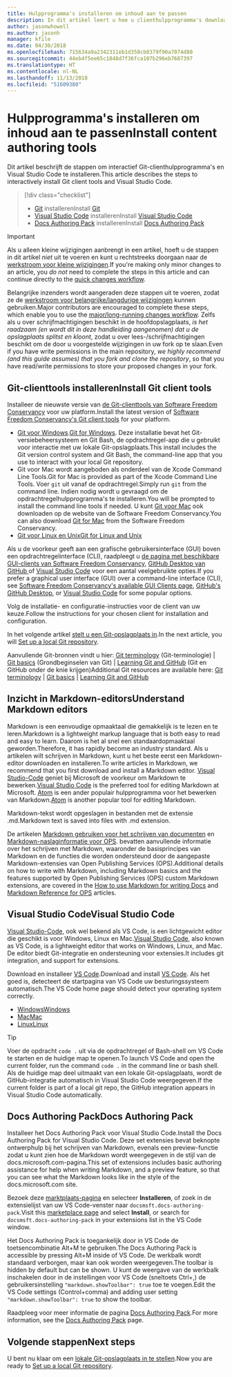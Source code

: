 ```yaml
---
title: Hulpprogramma's installeren om inhoud aan te passen
description: In dit artikel leert u hoe u clienthulpprogramma's downloadt en installeert die u nodig hebt voor Git en het bewerken van Markdown-bestanden.
author: jasonwhowell
ms.author: jasonh
manager: kfile
ms.date: 04/30/2018
ms.openlocfilehash: 715634a9a2342311eb1d358cb8379f90a7074d80
ms.sourcegitcommit: 44eb4f5ee65c1848d7f36fca107b296eb7687397
ms.translationtype: HT
ms.contentlocale: nl-NL
ms.lasthandoff: 11/13/2018
ms.locfileid: "51609380"
---
```

# <a name="install-content-authoring-tools"></a><span data-ttu-id="68752-103">Hulpprogramma's installeren om inhoud aan te passen</span><span class="sxs-lookup"><span data-stu-id="68752-103">Install content authoring tools</span></span>

<span data-ttu-id="68752-104">Dit artikel beschrijft de stappen om interactief Git-clienthulpprogramma's en Visual Studio Code te installeren.</span><span class="sxs-lookup"><span data-stu-id="68752-104">This article describes the steps to interactively install Git client tools and Visual Studio Code.</span></span>
> [!div class="checklist"]
> * <span data-ttu-id="68752-105">[Git](https://git-scm.com/) installeren</span><span class="sxs-lookup"><span data-stu-id="68752-105">Install [Git](https://git-scm.com/)</span></span>
> * <span data-ttu-id="68752-106">[Visual Studio Code](https://code.visualstudio.com/) installeren</span><span class="sxs-lookup"><span data-stu-id="68752-106">Install [Visual Studio Code](https://code.visualstudio.com/)</span></span>
> * <span data-ttu-id="68752-107">[Docs Authoring Pack](https://marketplace.visualstudio.com/items?itemName=docsmsft.docs-authoring-pack) installeren</span><span class="sxs-lookup"><span data-stu-id="68752-107">Install [Docs Authoring Pack](https://marketplace.visualstudio.com/items?itemName=docsmsft.docs-authoring-pack)</span></span>

>[!IMPORTANT]
> <span data-ttu-id="68752-108">Als u alleen kleine wijzigingen aanbrengt in een artikel, hoeft u de stappen in dit artikel *niet* uit te voeren en kunt u rechtstreeks doorgaan naar de [werkstroom voor kleine wijzigingen](index.md#quick-edits-to-existing-documents).</span><span class="sxs-lookup"><span data-stu-id="68752-108">If you're making only minor changes to an article, you *do not* need to complete the steps in this article and can continue directly to the [quick changes workflow](index.md#quick-edits-to-existing-documents).</span></span>
>
> <span data-ttu-id="68752-109">Belangrijke inzenders wordt aangeraden deze stappen uit te voeren, zodat ze de [werkstroom voor belangrijke/langdurige wijzigingen](how-to-write-workflows-major.md) kunnen gebruiken.</span><span class="sxs-lookup"><span data-stu-id="68752-109">Major contributors are encouraged to complete these steps, which enable you to use the [major/long-running changes workflow](how-to-write-workflows-major.md).</span></span> <span data-ttu-id="68752-110">Zelfs als u over schrijfmachtigingen beschikt in de hoofdopslagplaats, *is het raadzaam (en wordt dit in deze handleiding aangenomen) dat u de opslagplaats splitst en kloont*, zodat u over lees-/schrijfmachtigingen beschikt om de door u voorgestelde wijzigingen in uw fork op te slaan.</span><span class="sxs-lookup"><span data-stu-id="68752-110">Even if you have write permissions in the main repository, *we highly recommend (and this guide assumes) that you fork and clone the repository*, so that you have read/write permissions to store your proposed changes in your fork.</span></span>

## <a name="install-git-client-tools"></a><span data-ttu-id="68752-111">Git-clienttools installeren</span><span class="sxs-lookup"><span data-stu-id="68752-111">Install Git client tools</span></span> 

 <span data-ttu-id="68752-112">Installeer de nieuwste versie van [de Git-clienttools van Software Freedom Conservancy](https://git-scm.com/download/) voor uw platform.</span><span class="sxs-lookup"><span data-stu-id="68752-112">Install the latest version of [Software Freedom Conservancy's Git client tools](https://git-scm.com/download/) for your platform.</span></span> 

* <span data-ttu-id="68752-113">[Git voor Windows](https://git-scm.com/download/win).</span><span class="sxs-lookup"><span data-stu-id="68752-113">[Git for Windows](https://git-scm.com/download/win).</span></span> <span data-ttu-id="68752-114">Deze installatie bevat het Git-versiebeheersysteem en Git Bash, de opdrachtregel-app die u gebruikt voor interactie met uw lokale Git-opslagplaats.</span><span class="sxs-lookup"><span data-stu-id="68752-114">This install includes the Git version control system and Git Bash, the command-line app that you use to interact with your local Git repository.</span></span>
* <span data-ttu-id="68752-115">Git voor Mac wordt aangeboden als onderdeel van de Xcode Command Line Tools.</span><span class="sxs-lookup"><span data-stu-id="68752-115">Git for Mac is provided as part of the Xcode Command Line Tools.</span></span> <span data-ttu-id="68752-116">Voer `git` uit vanaf de opdrachtregel.</span><span class="sxs-lookup"><span data-stu-id="68752-116">Simply run `git` from the command line.</span></span> <span data-ttu-id="68752-117">Indien nodig wordt u gevraagd om de opdrachtregelhulpprogramma's te installeren.</span><span class="sxs-lookup"><span data-stu-id="68752-117">You will be prompted to install the command line tools if needed.</span></span> <span data-ttu-id="68752-118">U kunt [Git voor Mac](https://git-scm.com/download/mac) ook downloaden op de website van de Software Freedom Conservancy.</span><span class="sxs-lookup"><span data-stu-id="68752-118">You can also download [Git for Mac](https://git-scm.com/download/mac) from the Software Freedom Conservancy.</span></span>
* [<span data-ttu-id="68752-119">Git voor Linux en Unix</span><span class="sxs-lookup"><span data-stu-id="68752-119">Git for Linux and Unix</span></span>](https://git-scm.com/download/linux)

<span data-ttu-id="68752-120">Als u de voorkeur geeft aan een grafische gebruikersinterface (GUI) boven een opdrachtregelinterface (CLI), raadpleegt u [de pagina met beschikbare GUI-clients van Software Freedom Conservancy](https://git-scm.com/downloads/guis), [GitHub Desktop van GitHub ](https://desktop.github.com/) of [Visual Studio Code](https://www.visualstudio.com/products/code-vs.aspx) voor een aantal veelgebruikte opties.</span><span class="sxs-lookup"><span data-stu-id="68752-120">If you prefer a graphical user interface (GUI) over a command-line interface (CLI), see [Software Freedom Conservancy's available GUI Clients page](https://git-scm.com/downloads/guis), [GitHub's GitHub Desktop](https://desktop.github.com/), or [Visual Studio Code](https://www.visualstudio.com/products/code-vs.aspx) for some popular options.</span></span>

<span data-ttu-id="68752-121">Volg de installatie- en configuratie-instructies voor de client van uw keuze.</span><span class="sxs-lookup"><span data-stu-id="68752-121">Follow the instructions for your chosen client for installation and configuration.</span></span>

<span data-ttu-id="68752-122">In het volgende artikel [stelt u een Git-opslagplaats in](get-started-setup-local.md).</span><span class="sxs-lookup"><span data-stu-id="68752-122">In the next article, you will [Set up a local Git repository](get-started-setup-local.md).</span></span>

   <span data-ttu-id="68752-123">Aanvullende Git-bronnen vindt u hier: [Git terminology](https://help.github.com/articles/github-glossary) (Git-terminologie) | [Git basics](https://git-scm.com/book/en/v2/Getting-Started-Git-Basics) (Grondbeginselen van Git) | [Learning Git and GitHub](https://help.github.com/articles/good-resources-for-learning-git-and-github/) (Git en GitHub onder de knie krijgen)</span><span class="sxs-lookup"><span data-stu-id="68752-123">Additional Git resources are available here: [Git terminology](https://help.github.com/articles/github-glossary) | [Git basics](https://git-scm.com/book/en/v2/Getting-Started-Git-Basics) | [Learning Git and GitHub](https://help.github.com/articles/good-resources-for-learning-git-and-github/)</span></span>

## <a name="understand-markdown-editors"></a><span data-ttu-id="68752-124">Inzicht in Markdown-editors</span><span class="sxs-lookup"><span data-stu-id="68752-124">Understand Markdown editors</span></span>

<span data-ttu-id="68752-125">Markdown is een eenvoudige opmaaktaal die gemakkelijk is te lezen en te leren.</span><span class="sxs-lookup"><span data-stu-id="68752-125">Markdown is a lightweight markup language that is both easy to read and easy to learn.</span></span> <span data-ttu-id="68752-126">Daarom is het al snel een standaardopmaaktaal geworden.</span><span class="sxs-lookup"><span data-stu-id="68752-126">Therefore, it has rapidly become an industry standard.</span></span> <span data-ttu-id="68752-127">Als u artikelen wilt schrijven in Markdown, kunt u het beste eerst een Markdown-editor downloaden en installeren.</span><span class="sxs-lookup"><span data-stu-id="68752-127">To write articles in Markdown, we recommend that you first download and install a Markdown editor.</span></span>  <span data-ttu-id="68752-128">[Visual Studio-Code](https://code.visualstudio.com/) geniet bij Microsoft de voorkeur om Markdown te bewerken.</span><span class="sxs-lookup"><span data-stu-id="68752-128">[Visual Studio Code](https://code.visualstudio.com/) is the preferred tool for editing Markdown at Microsoft.</span></span> <span data-ttu-id="68752-129">[Atom](https://atom.io) is een ander populair hulpprogramma voor het bewerken van Markdown.</span><span class="sxs-lookup"><span data-stu-id="68752-129">[Atom](https://atom.io) is another popular tool for editing Markdown.</span></span>

<span data-ttu-id="68752-130">Markdown-tekst wordt opgeslagen in bestanden met de extensie .md.</span><span class="sxs-lookup"><span data-stu-id="68752-130">Markdown text is saved into files with .md extension.</span></span>

<span data-ttu-id="68752-131">De artikelen [Markdown gebruiken voor het schrijven van documenten](how-to-write-use-markdown.md) en [Markdown-naslaginformatie voor OPS](markdown-reference.md). bevatten aanvullende informatie over het schrijven met Markdown, waaronder de basisprincipes van Markdown en de functies die worden ondersteund door de aangepaste Markdown-extensies van Open Publishing Services (OPS).</span><span class="sxs-lookup"><span data-stu-id="68752-131">Additional details on how to write with Markdown, including Markdown basics and the features supported by Open Publishing Services (OPS) custom Markdown extensions, are covered in the [How to use Markdown for writing Docs](how-to-write-use-markdown.md) and [Markdown Reference for OPS](markdown-reference.md) articles.</span></span>

## <a name="visual-studio-code"></a><span data-ttu-id="68752-132">Visual Studio Code</span><span class="sxs-lookup"><span data-stu-id="68752-132">Visual Studio Code</span></span>

<span data-ttu-id="68752-133">[Visual Studio-Code](https://code.visualstudio.com/), ook wel bekend als VS Code, is een lichtgewicht editor die geschikt is voor Windows, Linux en Mac.</span><span class="sxs-lookup"><span data-stu-id="68752-133">[Visual Studio Code](https://code.visualstudio.com/), also known as VS Code, is a lightweight editor that works on Windows, Linux, and Mac.</span></span> <span data-ttu-id="68752-134">De editor biedt Git-integratie en ondersteuning voor extensies.</span><span class="sxs-lookup"><span data-stu-id="68752-134">It includes git integration, and support for extensions.</span></span>

<span data-ttu-id="68752-135">Download en installeer [VS Code](https://code.visualstudio.com/).</span><span class="sxs-lookup"><span data-stu-id="68752-135">Download and install [VS Code](https://code.visualstudio.com/).</span></span> <span data-ttu-id="68752-136">Als het goed is, detecteert de startpagina van VS Code uw besturingssysteem automatisch.</span><span class="sxs-lookup"><span data-stu-id="68752-136">The VS Code home page should detect your operating system correctly.</span></span>

- [<span data-ttu-id="68752-137">Windows</span><span class="sxs-lookup"><span data-stu-id="68752-137">Windows</span></span>](https://code.visualstudio.com/docs/setup/windows)
- [<span data-ttu-id="68752-138">Mac</span><span class="sxs-lookup"><span data-stu-id="68752-138">Mac</span></span>](https://code.visualstudio.com/docs/setup/mac)
- [<span data-ttu-id="68752-139">Linux</span><span class="sxs-lookup"><span data-stu-id="68752-139">Linux</span></span>](https://code.visualstudio.com/docs/setup/linux)

> [!TIP]
> <span data-ttu-id="68752-140">Voer de opdracht `code .` uit via de opdrachtregel of Bash-shell om VS Code te starten en de huidige map te openen.</span><span class="sxs-lookup"><span data-stu-id="68752-140">To launch VS Code and open the current folder, run the command `code .` in the command line or bash shell.</span></span> <span data-ttu-id="68752-141">Als de huidige map deel uitmaakt van een lokale Git-opslagplaats, wordt de GitHub-integratie automatisch in Visual Studio Code weergegeven.</span><span class="sxs-lookup"><span data-stu-id="68752-141">If the current folder is part of a local git repo, the GitHub integration appears in Visual Studio Code automatically.</span></span>

## <a name="docs-authoring-pack"></a><span data-ttu-id="68752-142">Docs Authoring Pack</span><span class="sxs-lookup"><span data-stu-id="68752-142">Docs Authoring Pack</span></span>
<span data-ttu-id="68752-143">Installeer het Docs Authoring Pack voor Visual Studio Code.</span><span class="sxs-lookup"><span data-stu-id="68752-143">Install the Docs Authoring Pack for Visual Studio Code.</span></span> <span data-ttu-id="68752-144">Deze set extensies bevat beknopte ontwerphulp bij het schrijven van Markdown, evenals een preview-functie zodat u kunt zien hoe de Markdown wordt weergegeven in de stijl van de docs.microsoft.com-pagina.</span><span class="sxs-lookup"><span data-stu-id="68752-144">This set of extensions includes basic authoring assistance for help when writing Markdown, and a preview feature, so that you can see what the Markdown looks like in the style of the docs.microsoft.com site.</span></span>

   <span data-ttu-id="68752-145">Bezoek deze [marktplaats-pagina](https://marketplace.visualstudio.com/items?itemName=docsmsft.docs-authoring-pack) en selecteer **Installeren**, of zoek in de extensielijst van uw VS Code-venster naar `docsmsft.docs-authoring-pack`.</span><span class="sxs-lookup"><span data-stu-id="68752-145">Visit this [marketplace page](https://marketplace.visualstudio.com/items?itemName=docsmsft.docs-authoring-pack) and select **Install**, or search for `docsmsft.docs-authoring-pack` in your extensions list in the VS Code window.</span></span> 

   <span data-ttu-id="68752-146">Het Docs Authoring Pack is toegankelijk door in VS Code de toetsencombinatie Alt+M te gebruiken.</span><span class="sxs-lookup"><span data-stu-id="68752-146">The Docs Authoring Pack is accessible by pressing Alt+M inside of VS Code.</span></span> <span data-ttu-id="68752-147">De werkbalk wordt standaard verborgen, maar kan ook worden weergegeven.</span><span class="sxs-lookup"><span data-stu-id="68752-147">The toolbar is hidden by default but can be shown.</span></span> <span data-ttu-id="68752-148">U kunt de weergave van de werkbalk inschakelen door in de instellingen voor VS Code (sneltoets Ctrl+,) de gebruikersinstelling `"markdown.showToolbar": true` toe te voegen.</span><span class="sxs-lookup"><span data-stu-id="68752-148">Edit the VS Code settings (Control+comma) and adding user setting `"markdown.showToolbar": true` to show the toolbar.</span></span>

   <span data-ttu-id="68752-149">Raadpleeg voor meer informatie de pagina [Docs Authoring Pack](how-to-write-docs-auth-pack.md).</span><span class="sxs-lookup"><span data-stu-id="68752-149">For more information, see the [Docs Authoring Pack](how-to-write-docs-auth-pack.md) page.</span></span>


## <a name="next-steps"></a><span data-ttu-id="68752-150">Volgende stappen</span><span class="sxs-lookup"><span data-stu-id="68752-150">Next steps</span></span>

<span data-ttu-id="68752-151">U bent nu klaar om een [lokale Git-opslagplaats in te stellen](get-started-setup-local.md).</span><span class="sxs-lookup"><span data-stu-id="68752-151">Now you are ready to [Set up a local Git repository](get-started-setup-local.md).</span></span>
